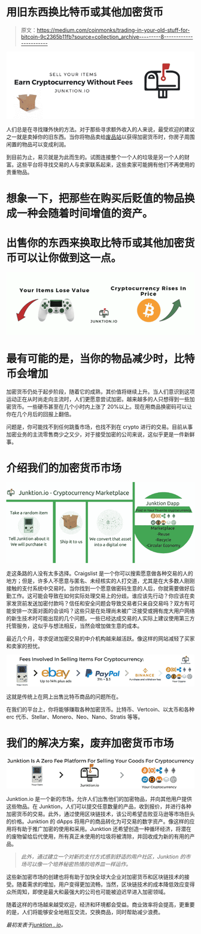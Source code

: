 # 用旧东西换比特币或其他加密货币

> 原文：<https://medium.com/coinmonks/trading-in-your-old-stuff-for-bitcoin-9c2365b11fb?source=collection_archive---------8----------------------->

![](img/1c1f5ce68292f6a48b1ef5ce4cd75a70.png)

人们总是在寻找赚外快的方法。对于那些寻求额外收入的人来说，最受欢迎的建议之一就是卖掉你的旧东西。当你将物品卖给[废品站](https://junktion.io)以获得加密货币时，你房子周围闲置的物品可以变成利润。

到目前为止，易贝就是为此而生的。试图连接整个一个人的垃圾是另一个人的财富。这些平台将寻找交易的人与卖家联系起来，这些卖家可能拥有他们不再使用的贵重物品。

# 想象一下，把那些在购买后贬值的物品换成一种会随着时间增值的资产。

# 出售你的东西来换取比特币或其他加密货币可以让你做到这一点。

![](img/02436ea80e62a464091c395439358d78.png)

# 最有可能的是，当你的物品减少时，比特币会增加

加密货币仍处于起步阶段，随着它的成熟，其价值将继续上升。当人们意识到这项运动正在从时尚走向主流时，人们更愿意尝试加密。越来越多的人只想得到一些加密货币。一些硬币甚至在几个小时内上涨了 20%以上。现在用商品换密码可以让你在几个月后的回报上翻倍。

问题是，你可能找不到任何跳蚤市场，也找不到在 crypto 进行的交易。目前从事加密业务的主流零售商少之又少，对于接受加密的公司来说，这似乎更是一件新鲜事。

# 介绍我们的加密货币市场

![](img/547c6694fe5517504ad834332d7feb5f.png)

走这条路的人没有太多选择。Craigslist 是一个你可以搜索愿意做各种交易的人的地方；但是，许多人不愿意与匿名、未经核实的人打交道，尤其是在大多数人刚刚接触的支付系统中交易时。当你找到一个愿意做密码生意的人后，你就需要做好后勤工作。这可能会导致在如何实际处理交易上的分歧。谁应该先行动？你应该在卖家发货前发送加密付款吗？信任和安全问题会导致交易者只亲自交易吗？双方有可能安排一次面对面的会谈吗？这些只是在处理尚未被广泛接受或拥有庞大用户网络的新生技术时可能出现的几个问题。一些已经达成交易的人实际上建议使用第三方托管服务，这似乎与想法相反，当然会增加做生意的成本。

最近几个月，寻求促进加密交易的中介机构越来越活跃。像这样的网站减轻了买家和卖家的担忧。

![](img/c6c9776f3bb83299da0da5091042ec8c.png)

这就是传统上在网上出售比特币商品的问题所在。

在我们的平台上，你将能够赚取各种加密货币。比特币、Vertcoin、以太币和各种 erc 代币、Stellar、Monero、Neo、Nano、Stratis 等等。

# 我们的解决方案，废弃加密货币市场

![](img/9bdd2ec203039878f91efd583adc1aaf.png)

Junktion.io 是一个新的市场，允许人们出售他们的加密物品，并向其他用户提供这些物品。在 Junktion，人们可以提交任意数量的产品，收到报价，并进行各种加密货币的交易。此外，通过使用区块链技术，该公司希望击败亚马逊等市场巨头的价格。Junktion 的 dApps 将用户的商品转化为可交易的数字资产。像这样的应用将有助于推广加密的使用和采用。Junktion 还希望创造一种循环经济，将潜在的废物留给后代使用，所有真正未使用的垃圾将被清除，并回收成为新的有用的产品。

> *此外，通过建立一个对新的支付方式感到舒适的用户社区，Junktion 的市场可以像一个培养秘密热情的培养皿一样运作。*

这些新加密市场的创建也将有助于加快全球大企业对加密货币和区块链技术的接受。随着需求的增加，用户变得更加流畅，当然，区块链技术的成本降低效应变得众所周知，即使是最大和最强大的公司也可能被迫迟早进入加密领域。

随着这样的市场越来越受欢迎，经济和环境都会受益。商业效率将会提高，更重要的是，人们将能够安全地相互交流，交换商品，同时帮助减少浪费。

*最初发表于*[*junktion . io*](https://junktion.io/old-items-for-bitcoin/)*。*